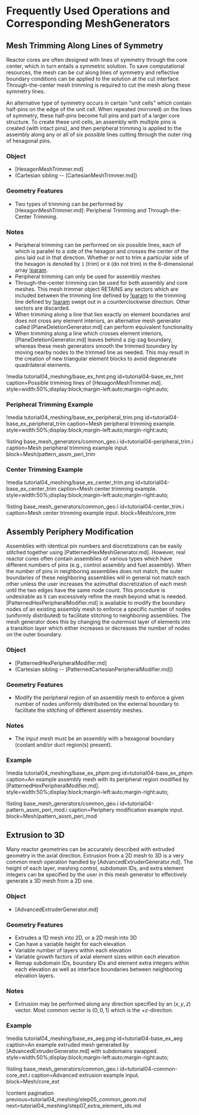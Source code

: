# Frequently Used Operations and Corresponding MeshGenerators

## Mesh Trimming Along Lines of Symmetry

Reactor cores are often designed with lines of symmetry through the core center, which in turn entails a symmetric solution. To save computational resources, the mesh can be cut along lines of symmetry and reflective boundary conditions can be applied to the solution at the cut interface. Through-the-center mesh trimming is required to cut the mesh along these symmetry lines.

An alternative type of symmetry occurs in certain "unit cells" which contain half-pins on the edge of the unit cell. When repeated (mirrored) on the lines of symmetry, these half-pins become full pins and part of a larger core structure. To create these unit cells, an assembly with multiple pins is created (with intact pins), and then peripheral trimming is applied to the assembly along any or all of six possible lines cutting through the outer ring of hexagonal pins.

### Object

- [HexagonMeshTrimmer.md]
- (Cartesian sibling -- [CartesianMeshTrimmer.md])

### Geometry Features

- Two types of trimming can be performed by [HexagonMeshTrimmer.md]: Peripheral Trimming and Through-the-Center Trimming.

### Notes

- Peripheral trimming can be performed on six possible lines, each of which is parallel to a side of the hexagon and crosses the center of the pins laid out in that direction. Whether or not to trim a particular side of the hexagon is denoted by `1` (trim) or `0` (do not trim) in the 6-dimensional array [!param](/Mesh/HexagonMeshTrimmer/trim_peripheral_region).
- Peripheral trimming can only be used for assembly meshes
- Through-the-center trimming can be used for both assembly and core meshes. This mesh trimmer object RETAINS any sectors which are included between the trimming line defined by [!param](/Mesh/HexagonMeshTrimmer/center_trim_starting_index) to the trimming line defined by [!param](/Mesh/HexagonMeshTrimmer/center_trim_ending_index) swept out in a counterclockwise direction. Other sectors are discarded.
- When trimming along a line that lies exactly on element boundaries and does not cross any element interiors, an alternative mesh generator called [PlaneDeletionGenerator.md] can perform equivalent functionality
- When trimming along a line which crosses element interiors, [PlaneDeletionGenerator.md] leaves behind a zig-zag boundary, whereas these mesh generators smooth the trimmed boundary by moving nearby nodes to the trimmed line as needed. This may result in the creation of new triangular element blocks to avoid degenerate quadrilateral elements.

!media tutorial04_meshing/base_ex_hmt.png
       id=tutorial04-base_ex_hmt
       caption=Possible trimming lines of [HexagonMeshTrimmer.md].
       style=width:50%;display:block;margin-left:auto;margin-right:auto;

### Peripheral Trimming Example

!media tutorial04_meshing/base_ex_peripheral_trim.png
       id=tutorial04-base_ex_peripheral_trim
       caption=Mesh peripheral trimming example.
       style=width:50%;display:block;margin-left:auto;margin-right:auto;

!listing base_mesh_generators/common_geo.i
         id=tutorial04-peripheral_trim.i
         caption=Mesh peripheral trimming example input.
         block=Mesh/pattern_assm_peri_trim

### Center Trimming Example

!media tutorial04_meshing/base_ex_center_trim.png
       id=tutorial04-base_ex_center_trim
       caption=Mesh center trimming example.
       style=width:50%;display:block;margin-left:auto;margin-right:auto;

!listing base_mesh_generators/common_geo.i
         id=tutorial04-center_trim.i
         caption=Mesh center trimming example input.
         block=Mesh/core_trim

## Assembly Periphery Modification

Assemblies with identical pin numbers and discretizations can be easily stitched together using [PatternedHexMeshGenerator.md]. However, real reactor cores often contain assemblies of various types which have different numbers of pins (e.g., control assembly and fuel assembly). When the number of pins in neighboring assemblies does not match, the outer boundaries of these neighboring assemblies will in general not match each other unless the user increases the azimuthal discretization of each mesh until the two edges have the same node count. This procedure is undesirable as it can excessively refine the mesh beyond what is needed. [PatternedHexPeripheralModifier.md] is available to modify the boundary nodes of an existing assembly mesh to enforce a specific number of nodes (uniformly distributed) to facilitate stitching to neighboring assemblies. The mesh generator does this by changing the outermost layer of elements into a transition layer which either increases or decreases the number of nodes on the outer boundary.

### Object

- [PatternedHexPeripheralModifier.md]
- (Cartesian sibling -- [PatternedCartesianPeripheralModifier.md])

### Geometry Features

- Modify the peripheral region of an assembly mesh to enforce a given number of nodes uniformly distributed on the external boundary to facilitate the stitching of different assembly meshes.

### Notes

- The input mesh must be an assembly with a hexagonal boundary (coolant and/or duct region(s) present).

### Example

!media tutorial04_meshing/base_ex_phpm.png
       id=tutorial04-base_ex_phpm
       caption=An example assembly mesh with its peripheral region modified by [PatternedHexPeripheralModifier.md].
       style=width:50%;display:block;margin-left:auto;margin-right:auto;

!listing base_mesh_generators/common_geo.i
         id=tutorial04-pattern_assm_peri_mod.i
         caption=Periphery modification example input.
         block=Mesh/pattern_assm_peri_mod

## Extrusion to 3D

Many reactor geometries can be accurately described with extruded geometry in the axial direction. Extrusion from a 2D mesh to 3D is a very common mesh operation handled by [AdvancedExtruderGenerator.md]. The height of each layer, meshing control, subdomain IDs, and extra element integers can be specified by the user in this mesh generator to effectively generate a 3D mesh from a 2D one.

### Object

- [AdvancedExtruderGenerator.md]

### Geometry Features

- Extrudes a 1D mesh into 2D, or a 2D mesh into 3D
- Can have a variable height for each elevation
- Variable number of layers within each elevation
- Variable growth factors of axial element sizes within each elevation
- Remap subdomain IDs, boundary IDs and element extra integers within each elevation as well as interface boundaries between neighboring elevation layers.

### Notes

- Extrusion may be performed along any direction specified by an $(x,y,z)$ vector. Most common vector is $(0,0,1)$ which is the +$z$-direction.

### Example

!media tutorial04_meshing/base_ex_aeg.png
       id=tutorial04-base_ex_aeg
       caption=An example extruded mesh generated by [AdvancedExtruderGenerator.md] with subdomains swapped.
       style=width:50%;display:block;margin-left:auto;margin-right:auto;

!listing base_mesh_generators/common_geo.i
         id=tutorial04-common-core_ext.i
         caption=Advanced extrusion example input.
         block=Mesh/core_ext

!content pagination previous=tutorial04_meshing/step05_common_geom.md
                    next=tutorial04_meshing/step07_extra_element_ids.md

